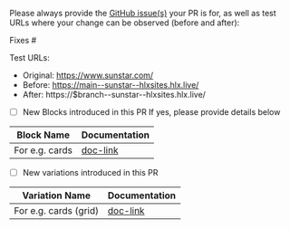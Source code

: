 Please always provide the [GitHub issue(s)](../issues) your PR is for, as well as test URLs where your change can be observed (before and after):

Fixes #<gh-issue-id>

Test URLs:
- Original: https://www.sunstar.com/<path>
- Before: https://main--sunstar--hlxsites.hlx.live/<path>
- After: https://$branch--sunstar--hlxsites.hlx.live/<path>

- [ ] New Blocks introduced in this PR
      If yes, please provide details below

Block Name    | Documentation
------------- | -------------
 For e.g. cards | [doc-link](https://main--sunstar--hlxsites.hlx.page/tools/sidekick/library.html?plugin=blocks&path=/sidekick/blocks/cards&index=0)



- [ ] New variations introduced in this PR

Variation Name    | Documentation
------------- | -------------
 For e.g. cards (grid)  | [doc-link](https://main--sunstar--hlxsites.hlx.page/tools/sidekick/library.html?plugin=blocks&path=/sidekick/blocks/cards&index=2)
